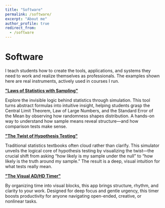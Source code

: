 ```yaml
---
title: "Software"
permalink: /software/
excerpt: "About me"
author_profile: true
redirect_from: 
  - /software
---
```



# Software

I teach students how to create the tools, applications, and systems they need to work and realize themselves as professionals. The examples shown here are real instruments, actively used in courses I run.

[**"Laws of Statistics with Sampling"**](https://studio--cle-dev-09775848-67412.us-central1.hosted.app/)

Explore the invisible logic behind statistics through simulation. This tool turns abstract formulas into intuitive insight, helping students grasp the Central Limit Theorem, Law of Large Numbers, and the Standard Error of the Mean by observing how randomness shapes distribution. A hands-on way to understand how sample means reveal structure—and how comparison tests make sense.

[**"The Twist of Hypothesis Testing"**](https://claude.ai/public/artifacts/6e467978-6422-45de-90cf-cf4ce4c4d678)

Traditional statistics textbooks often cloud rather than clarify. This simulator unveils the logical core of hypothesis testing by visualizing the twist—the crucial shift from asking “how likely is my sample under the null” to “how likely is the truth around my sample.” The result is a deep, visual intuition for what tests really mean.

[**"The Visual AD/HD Timer"**](https://claude.ai/public/artifacts/6e467978-6422-45de-90cf-cf4ce4c4d678)

By organizing time into visual blocks, this app brings structure, rhythm, and clarity to your work. Designed for deep focus and gentle urgency, this timer boosts productivity for anyone navigating open-ended, creative, or nonlinear tasks.

